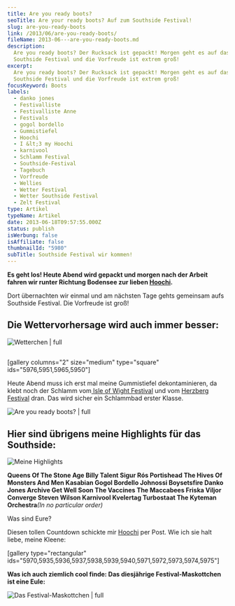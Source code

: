 ```yaml
---
title: Are you ready boots?
seoTitle: Are your ready boots? Auf zum Southside Festival!
slug: are-you-ready-boots
link: /2013/06/are-you-ready-boots/
fileName: 2013-06---are-you-ready-boots.md
description:
  Are you ready boots? Der Rucksack ist gepackt! Morgen geht es auf das
  Southside Festival und die Vorfreude ist extrem groß!
excerpt:
  Are you ready boots? Der Rucksack ist gepackt! Morgen geht es auf das
  Southside Festival und die Vorfreude ist extrem groß!
focusKeyword: Boots
labels:
  - danko jones
  - Festivalliste
  - Festivalliste Anne
  - Festivals
  - gogol bordello
  - Gummistiefel
  - Hoochi
  - I &lt;3 my Hoochi
  - karnivool
  - Schlamm Festival
  - Southside-Festival
  - Tagebuch
  - Vorfreude
  - Wellies
  - Wetter Festival
  - Wetter Southside Festival
  - Zelt Festival
type: Artikel
typeName: Artikel
date: 2013-06-18T09:57:55.000Z
status: publish
isWerbung: false
isAffiliate: false
thumbnailId: "5980"
subTitle: Southside Festival wir kommen!
---
```


<strong>Es geht los! Heute Abend wird gepackt und morgen nach der Arbeit fahren
wir runter Richtung Bodensee zur lieben
<a title="Hoochi" href="http://hoochi1107.wordpress.com/" target="_blank" rel="noopener">Hoochi</a>.</strong>

Dort übernachten wir einmal und am nächsten Tage gehts gemeinsam aufs Southside
Festival. Die Vorfreude ist groß!

## Die Wettervorhersage wird auch immer besser:

![Wetterchen | full](http://cardamonchai.files.wordpress.com/2013/06/wetterchen.png '<a href="http://www.daswetter.com/wetter_Neuhausen+Ob+Eck-Europa-Deutschland-Baden+Wurttemberg--1-95768.html"> </a> Wetterchen')

## </em>

[gallery columns="2" size="medium" type="square" ids="5976,5951,5965,5950"]

Heute Abend muss ich erst mal meine Gummistiefel dekontaminieren, da klebt noch
der Schlamm
vom<a title="Isle Of Wight" href="//2012/07/29/isle-of-wight-festival-2012/" target="_blank" rel="noopener">
Isle of Wight Festival</a> und vom
<a title="Herzberg" href="//2012/08/02/burg-herzberg-festival-2012/" target="_blank" rel="noopener">Herzberg
Festival</a> dran. Das wird sicher ein Schlammbad erster Klasse.

![Are you ready boots? | full](http://cardamonchai.files.wordpress.com/2013/06/img_5951.jpg "Are you ready boots?")

## Hier sind übrigens meine Highlights für das Southside:

![Meine Highlights](http://cardamonchai.files.wordpress.com/2013/06/adfsdf.jpg?w=300 '<a href="gh"> </a> Meine Highlights')

<strong>Queens Of The Stone Age</strong><strong> Billy Talent</strong><strong>
Sigur Rós</strong><strong> Portishead</strong><strong> The
Hives</strong><strong> Of Monsters And Men</strong><strong>
Kasabian</strong><strong> Gogol Bordello</strong><strong>
Johnossi</strong><strong> Boysetsfire</strong><strong> Danko
Jones</strong><strong> Archive</strong><strong> Get Well Soon</strong><strong>
The Vaccines</strong><strong> The Maccabees</strong><strong> Friska
Viljor</strong><strong> Converge</strong><strong> Steven Wilson</strong><strong>
Karnivool</strong><strong> Kvelertag</strong><strong>
Turbostaat</strong><strong> The Kyteman Orchestra</strong><em>(In no particular
order)</em>

Was sind Eure?

Diesen tollen Countdown schickte mir
<a title="Hoochi" href="http://hoochi1107.wordpress.com/" target="_blank" rel="noopener">Hoochi</a>
per Post. Wie ich sie halt liebe, meine Kleene:

[gallery type="rectangular"
ids="5970,5935,5936,5937,5938,5939,5940,5971,5972,5973,5974,5975"]

<strong>Was ich auch ziemlich cool finde: Das diesjährige Festival-Maskottchen
ist eine Eule:</strong>

![Das Festival-Maskottchen | full](http://cardamonchai.files.wordpress.com/2013/06/8682_518004858259316_1266237018_n.jpg '<a href="http://www.southside.de/de"> </a> Das Festival-Maskottchen')
